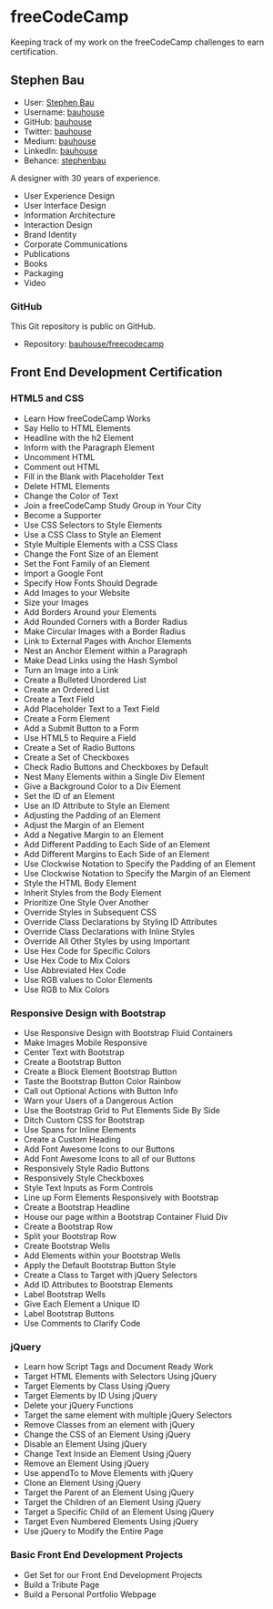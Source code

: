 # freeCodeCamp

Keeping track of my work on the freeCodeCamp challenges to earn certification.

## Stephen Bau

- User: [Stephen Bau](https://www.freecodecamp.org/bauhouse)
- Username: [bauhouse](https://www.freecodecamp.org/bauhouse)
- GitHub: [bauhouse](https://github.com/bauhouse/)
- Twitter: [bauhouse](https://twitter.com/bauhouse/)
- Medium: [bauhouse](https://medium.com/@bauhouse)
- LinkedIn: [bauhouse](https://www.linkedin.com/in/bauhouse/)
- Behance: [stephenbau](https://www.behance.net/stephenbau)

A designer with 30 years of experience.

- User Experience Design
- User Interface Design
- Information Architecture
- Interaction Design
- Brand Identity
- Corporate Communications
- Publications
- Books
- Packaging
- Video


### GitHub

This Git repository is public on GitHub.

- Repository: [bauhouse/freecodecamp](https://github.com/bauhouse/freecodecamp)

## Front End Development Certification

### HTML5 and CSS

- Learn How freeCodeCamp Works
- Say Hello to HTML Elements
- Headline with the h2 Element
- Inform with the Paragraph Element
- Uncomment HTML
- Comment out HTML
- Fill in the Blank with Placeholder Text
- Delete HTML Elements
- Change the Color of Text
- Join a freeCodeCamp Study Group in Your City
- Become a Supporter
- Use CSS Selectors to Style Elements
- Use a CSS Class to Style an Element
- Style Multiple Elements with a CSS Class
- Change the Font Size of an Element
- Set the Font Family of an Element
- Import a Google Font
- Specify How Fonts Should Degrade
- Add Images to your Website
- Size your Images
- Add Borders Around your Elements
- Add Rounded Corners with a Border Radius
- Make Circular Images with a Border Radius
- Link to External Pages with Anchor Elements
- Nest an Anchor Element within a Paragraph
- Make Dead Links using the Hash Symbol
- Turn an Image into a Link
- Create a Bulleted Unordered List
- Create an Ordered List
- Create a Text Field
- Add Placeholder Text to a Text Field
- Create a Form Element
- Add a Submit Button to a Form
- Use HTML5 to Require a Field
- Create a Set of Radio Buttons
- Create a Set of Checkboxes
- Check Radio Buttons and Checkboxes by Default
- Nest Many Elements within a Single Div Element
- Give a Background Color to a Div Element
- Set the ID of an Element
- Use an ID Attribute to Style an Element
- Adjusting the Padding of an Element
- Adjust the Margin of an Element
- Add a Negative Margin to an Element
- Add Different Padding to Each Side of an Element
- Add Different Margins to Each Side of an Element
- Use Clockwise Notation to Specify the Padding of an Element
- Use Clockwise Notation to Specify the Margin of an Element
- Style the HTML Body Element
- Inherit Styles from the Body Element
- Prioritize One Style Over Another
- Override Styles in Subsequent CSS
- Override Class Declarations by Styling ID Attributes
- Override Class Declarations with Inline Styles
- Override All Other Styles by using Important
- Use Hex Code for Specific Colors
- Use Hex Code to Mix Colors
- Use Abbreviated Hex Code
- Use RGB values to Color Elements
- Use RGB to Mix Colors

### Responsive Design with Bootstrap

- Use Responsive Design with Bootstrap Fluid Containers
- Make Images Mobile Responsive
- Center Text with Bootstrap
- Create a Bootstrap Button
- Create a Block Element Bootstrap Button
- Taste the Bootstrap Button Color Rainbow
- Call out Optional Actions with Button Info
- Warn your Users of a Dangerous Action
- Use the Bootstrap Grid to Put Elements Side By Side
- Ditch Custom CSS for Bootstrap
- Use Spans for Inline Elements
- Create a Custom Heading
- Add Font Awesome Icons to our Buttons
- Add Font Awesome Icons to all of our Buttons
- Responsively Style Radio Buttons
- Responsively Style Checkboxes
- Style Text Inputs as Form Controls
- Line up Form Elements Responsively with Bootstrap
- Create a Bootstrap Headline
- House our page within a Bootstrap Container Fluid Div
- Create a Bootstrap Row
- Split your Bootstrap Row
- Create Bootstrap Wells
- Add Elements within your Bootstrap Wells
- Apply the Default Bootstrap Button Style
- Create a Class to Target with jQuery Selectors
- Add ID Attributes to Bootstrap Elements
- Label Bootstrap Wells
- Give Each Element a Unique ID
- Label Bootstrap Buttons
- Use Comments to Clarify Code

### jQuery

- Learn how Script Tags and Document Ready Work
- Target HTML Elements with Selectors Using jQuery
- Target Elements by Class Using jQuery
- Target Elements by ID Using jQuery
- Delete your jQuery Functions
- Target the same element with multiple jQuery Selectors
- Remove Classes from an element with jQuery
- Change the CSS of an Element Using jQuery
- Disable an Element Using jQuery
- Change Text Inside an Element Using jQuery
- Remove an Element Using jQuery
- Use appendTo to Move Elements with jQuery
- Clone an Element Using jQuery
- Target the Parent of an Element Using jQuery
- Target the Children of an Element Using jQuery
- Target a Specific Child of an Element Using jQuery
- Target Even Numbered Elements Using jQuery
- Use jQuery to Modify the Entire Page

### Basic Front End Development Projects

- Get Set for our Front End Development Projects
- Build a Tribute Page
- Build a Personal Portfolio Webpage
